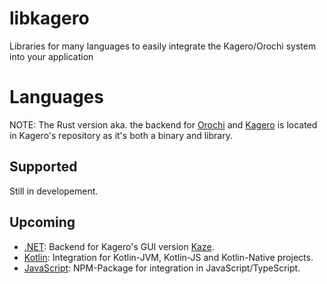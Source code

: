 # libkagero
Libraries for many languages to easily integrate the Kagero/Orochi system into your application

# Languages
NOTE: The Rust version aka. the backend for [Orochi](https://github.com/Stridsvagn69420/Orochi) and [Kagero](https://github.com/Stridsvagn69420/Kagero) is located in Kagero's repository as it's both a binary and library.

## Supported
Still in developement.

## Upcoming
* [.NET](dotnet/): Backend for Kagero's GUI version [Kaze](https://github.com/Stridsvagn69420/Kaze).
* [Kotlin](kotlin/): Integration for Kotlin-JVM, Kotlin-JS and Kotlin-Native projects.
* [JavaScript](js/): NPM-Package for integration in JavaScript/TypeScript.
